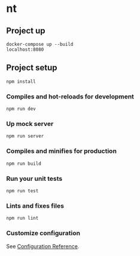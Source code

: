# nt

## Project up
```
docker-compose up --build
localhost:8080
```

## Project setup
```
npm install
```

### Compiles and hot-reloads for development
```
npm run dev
```

### Up mock server
```
npm run server
```

### Compiles and minifies for production
```
npm run build
```

### Run your unit tests
```
npm run test
```

### Lints and fixes files
```
npm run lint
```

### Customize configuration
See [Configuration Reference](https://cli.vuejs.org/config/).

